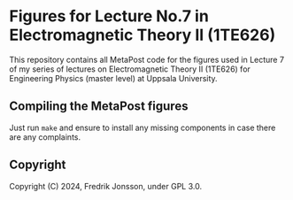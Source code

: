 # Figures for Lecture No.7 in Electromagnetic Theory II (1TE626)

This repository contains all MetaPost code for the figures used in Lecture 7
of my series of lectures on Electromagnetic Theory II (1TE626) for Engineering
Physics (master level) at Uppsala University.

## Compiling the MetaPost figures

Just run `make` and ensure to install any missing components in case there
are any complaints.

## Copyright
Copyright (C) 2024, Fredrik Jonsson, under GPL 3.0.
